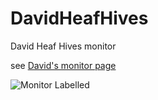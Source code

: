 # DavidHeafHives
David Heaf Hives monitor

see [David's monitor page](http://www.dheaf.plus.com/monitor/ "David's explanation page")



![Monitor Labelled]( http://www.dheaf.plus.com/monitor/monitor_labelled.jpg)
